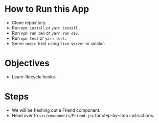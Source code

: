 # How to Run this App
  * Clone repository.
  * Run `npm install` or `yarn install`.
  * Run `npm run dev` or `yarn run dev`.
  * Run `npm test` or `yarn test`.
  * Serve `index.html` using `live-server` or similar.

# Objectives
  * Learn lifecycle hooks.

# Steps
  * We will be fleshing out a Friend component.
  * Head over to `src/components/Friend.jsx` for step-by-step instructions.